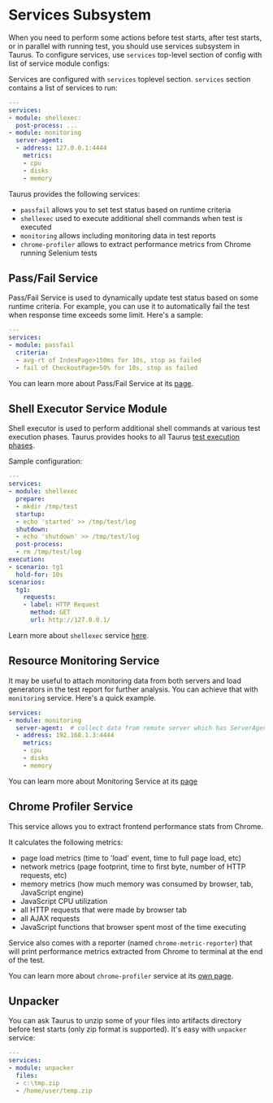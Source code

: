 # Services Subsystem

When you need to perform some actions before test starts, after test starts, or in parallel with
running test, you should use services subsystem in Taurus. To configure services, use `services`
top-level section of config with list of service module configs:

Services are configured with `services` toplevel section. `services` section contains a list of
services to run:
```yaml
---
services:
- module: shellexec:
  post-process: ...
- module: monitoring
  server-agent:
  - address: 127.0.0.1:4444
    metrics:
    - cpu
    - disks
    - memory
```

Taurus provides the following services:
- `passfail` allows you to set test status based on runtime criteria
- `shellexec` used to execute additional shell commands when test is executed
- `monitoring` allows including monitoring data in test reports
- `chrome-profiler` allows to extract performance metrics from Chrome running Selenium tests

## Pass/Fail Service

Pass/Fail Service is used to dynamically update test status based on some runtime criteria. For
example, you can use it to automatically fail the test when response time exceeds some limit.
Here's a sample:

```yaml
---
services:
- module: passfail
  criteria:
  - avg-rt of IndexPage>150ms for 10s, stop as failed
  - fail of CheckoutPage>50% for 10s, stop as failed
```

You can learn more about Pass/Fail Service at its [page](PassFail.md).

## Shell Executor Service Module

Shell executor is used to perform additional shell commands at various test execution phases.
Taurus provides hooks to all Taurus [test execution phases](Lifecycle.md).

Sample configuration:
```yaml
---
services:
- module: shellexec
  prepare:  
  - mkdir /tmp/test
  startup:
  - echo 'started' >> /tmp/test/log
  shutdown:
  - echo 'shutdown' >> /tmp/test/log 
  post-process:
  - rm /tmp/test/log
execution:
- scenario: tg1
  hold-for: 10s
scenarios:
  tg1:
    requests:
    - label: HTTP Request
      method: GET
      url: http://127.0.0.1/
```
 
Learn more about `shellexec` service [here](ShellExec.md).
 
## Resource Monitoring Service

It may be useful to attach monitoring data from both servers and load generators in the test
report for further analysis. You can achieve that with `monitoring` service.
Here's a quick example.

```yaml
services:
- module: monitoring
  server-agent:  # collect data from remote server which has ServerAgent running
  - address: 192.168.1.3:4444
    metrics:
    - cpu
    - disks
    - memory
```

You can learn more about Monitoring Service at its [page](Monitoring.md)

## Chrome Profiler Service

This service allows you to extract frontend performance stats from Chrome.

It calculates the following metrics:
- page load metrics (time to 'load' event, time to full page load, etc)
- network metrics (page footprint, time to first byte, number of HTTP requests, etc)
- memory metrics (how much memory was consumed by browser, tab, JavaScript engine)
- JavaScript CPU utilization
- all HTTP requests that were made by browser tab
- all AJAX requests
- JavaScript functions that browser spent most of the time executing

Service also comes with a reporter (named `chrome-metric-reporter`) that will print
performance metrics extracted from Chrome to terminal at the end of the test.

You can learn more about `chrome-profiler` service at its [own page](ChromeProfiler.md).

## Unpacker

You can ask Taurus to unzip some of your files into artifacts directory before test starts (only zip format is supported). It's easy with `unpacker` service:
   
```yaml
---
services:
- module: unpacker
  files:
  - c:\tmp.zip
  - /home/user/temp.zip
```  
